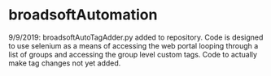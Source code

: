 # broadsoftAutomation
9/9/2019: broadsoftAutoTagAdder.py added to repository. Code is designed to use selenium as a means of accessing the web portal looping through a list of groups and accessing the group level custom tags. Code to actually make tag changes not yet added.
